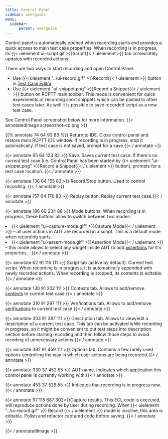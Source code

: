 ```yaml
---
title: Control Panel
sidebar: userguide
menu:
  sidebar:
      parent: userguide
---
```


Control panel is automatically opened when recording starts and provides a quick access to main test case properties. When recording is in progress, its {{< uielement ui-script.gif >}}Script{{< / uielement >}} tab immediately updates with recorded actions.

There are two ways to start recording and open Control Panel:

- Use {{< uielement "../ui-record.gif" >}}Record{{< / uielement >}} button in [Test Case Editor](../testeditor).
- Use {{< uielement "ui-snippet.png" >}}Record a Snippet{{< / uielement >}} button on RCPTT main toolbar. This mode is convenient for quick experiments or recording short snippets which can be pasted to other test cases later. As well it is possible to save recorded script as a new test case.

See Control Panel screenshot below for more information.
{{< annotatedImage screenshot-cp.png >}}

  <!-- Home Button -->
 {{% annotate 74 64 93 83 %}} Return to IDE. Close control panel and restore main RCPTT IDE window. If recording is in progress, stop it automatically. If test case is not saved, prompt for a save.{{< / annotate >}}
  


  <!-- Save button -->
  {{< annotate 95 64 123 83 >}} Save. Saves current test case. If there's no current test case (i.e. Control Panel has been started by {{< uielement "ui-snippet.png" >}}Record a Snippet{{< / uielement >}} button), prompts for a test case location.
  {{< / annotate >}}
  
  

  <!-- Record button -->
 {{< annotate 136 64 155 83 >}}  Record/Stop button. Used to control recording. {{< / annotate >}}
  

  <!-- Replay button -->
 {{< annotate 157 64 176 83 >}}  Replay button.
  Replay current test case.{{< / annotate >}}
  

  <!-- Capture/Assertion modes -->
  {{< annotate 186 60 234 86 >}}
  Mode buttons.
  When recording is in progress, these buttons allow to switch between two modes:
          <li>{{< uielement "ui-capture-mode.gif" >}}Capture Mode{{< / uielement >}} &ndash; all user actions in AUT are recorded in a script. This is a default mode when recording starts.
      <li>{{< uielement "ui-assert-mode.gif" >}}Assertion Mode{{< / uielement >}} &ndash; this mode allows to select any widget inside AUT to add [assertions](../assertions/) for it's properties.
      .
  {{< / annotate >}}
  

  <!-- Script tab -->
 {{< annotate 62 91 116 111 >}}  Script tab (active by default).
  Current test script. When recording is in progress, it is automatically appended with newly recorded actions. When recording is stopped, its contents is editable.{{< / annotate >}}
  

  <!--Contexts tab -->
 {{< annotate 130 91 202 111 >}}  Contexts tab.
  Allows to add/remove [contexts](../contexts/) to current test case.{{< / annotate >}}
  

  <!-- Verifications tab -->
 {{< annotate 210 91 297 111 >}}  Verifications tab.
  Allows to add/remove [verifications](../verifications/) to current test case.{{< / annotate >}}
  

  <!-- Description tab -->
 {{< annotate 303 91 387 111 >}}  Description tab.
  Allows to view/edit a description of a current test case. This tab can be activated while recording in progress, so it might be convenient to put test steps into description section before starting recording and then follow those steps to avoid recoding of unnecessary actions.{{< / annotate >}}
  

  <!-- Options tab -->
 {{< annotate 392 91 459 111 >}}  Options tab.
  Contains a few rarely used options controlling the way in which user actions are being recorded.{{< / annotate >}}
  

  <!-- AUT name -->
 {{< annotate 330 37 452 55 >}}  AUT name.
  Indicates which application this control panel is currently working with.{{< / annotate >}}
  

  <!-- [Recording] -->
 {{< annotate 453 37 529 55 >}}  Indicates that recording is in progress now.{{< / annotate >}}

 {{< annotate 97 115 687 302>}}Capture results. This ECL code is executed, will reproduce actions done by user during recording. When {{< uielement "../ui-record.gif" >}} Record {{< / uielement >}} mode is inactive, this area is editable. Polish and refactor captured code before saving. {{< / annotate >}}
  

  
{{< / annotatedImage >}}

